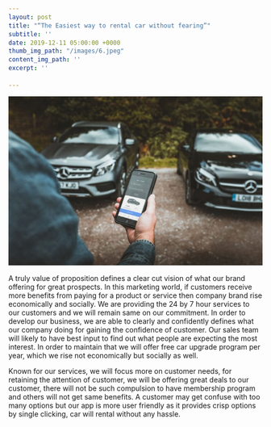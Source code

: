 ```yaml
---
layout: post
title: "“The Easiest way to rental car without fearing”"
subtitle: ''
date: 2019-12-11 05:00:00 +0000
thumb_img_path: "/images/6.jpeg"
content_img_path: ''
excerpt: ''

---
```

![](/images/6.jpeg)

A truly value of proposition defines a clear cut vision of what our brand offering for great prospects. In this marketing world, if customers receive more benefits from paying for a product or service then company brand rise economically and socially. We are providing the 24 by 7 hour services to our customers and we will remain same on our commitment. In order to develop our business, we are able to clearly and confidently defines what our company doing for gaining the confidence of customer. Our sales team will likely to have best input to find out what people are expecting the most interest. In order to maintain that we will offer free car upgrade program per year, which we rise not economically but socially as well.

Known for our services, we will focus more on customer needs, for retaining the attention of customer, we will be offering great deals to our customer, there will not be such compulsion to have membership program and others will not get same benefits. A customer may get confuse with too many options but our app is more user friendly as it provides crisp options by single clicking, car will rental without any hassle.